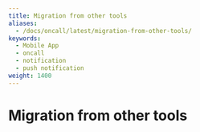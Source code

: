```yaml
---
title: Migration from other tools
aliases:
  - /docs/oncall/latest/migration-from-other-tools/
keywords:
  - Mobile App
  - oncall
  - notification
  - push notification
weight: 1400
---
```


# Migration from other tools
